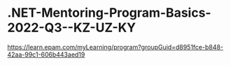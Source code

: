 # .NET-Mentoring-Program-Basics-2022-Q3--KZ-UZ-KY
 https://learn.epam.com/myLearning/program?groupGuid=d8951fce-b848-42aa-99c1-606b443aed19
